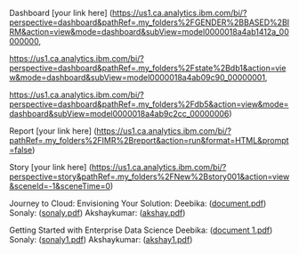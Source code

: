 Dashboard
[your link here]
(https://us1.ca.analytics.ibm.com/bi/?perspective=dashboard&pathRef=.my_folders%2FGENDER%2BBASED%2BIRM&action=view&mode=dashboard&subView=model0000018a4ab1412a_00000000,

https://us1.ca.analytics.ibm.com/bi/?perspective=dashboard&pathRef=.my_folders%2Fstate%2Bdb1&action=view&mode=dashboard&subView=model0000018a4ab09c90_00000001,

https://us1.ca.analytics.ibm.com/bi/?perspective=dashboard&pathRef=.my_folders%2Fdb5&action=view&mode=dashboard&subView=model0000018a4ab9c2cc_00000006)


Report
[your link here]
(https://us1.ca.analytics.ibm.com/bi/?pathRef=.my_folders%2FIMR%2Breport&action=run&format=HTML&prompt=false)

Story
[your link here]
(https://us1.ca.analytics.ibm.com/bi/?perspective=story&pathRef=.my_folders%2FNew%2Bstory001&action=view&sceneId=-1&sceneTime=0)

Journey to Cloud: Envisioning Your Solution:
Deebika: ([document.pdf](https://github.com/Deebika16/Malnutrition/files/12503794/document.pdf))
Sonaly: ([sonaly.pdf](https://github.com/smartinternz02/SBSPS-Challenge-10896-Malnutrition-A-Disease-That-no-one-cares-about/files/12509763/sonaly.pdf))
Akshaykumar: ([akshay.pdf](https://github.com/smartinternz02/SBSPS-Challenge-10896-Malnutrition-A-Disease-That-no-one-cares-about/files/12509787/akshay.pdf))

Getting Started with Enterprise Data Science
Deebika: ([document 1.pdf](https://github.com/Deebika16/Malnutrition/files/12503797/document.1.pdf))
Sonaly: ([sonaly1.pdf](https://github.com/smartinternz02/SBSPS-Challenge-10896-Malnutrition-A-Disease-That-no-one-cares-about/files/12509801/sonaly1.pdf))
Akshaykumar: ([akshay1.pdf](https://github.com/smartinternz02/SBSPS-Challenge-10896-Malnutrition-A-Disease-That-no-one-cares-about/files/12509806/akshay1.pdf))

